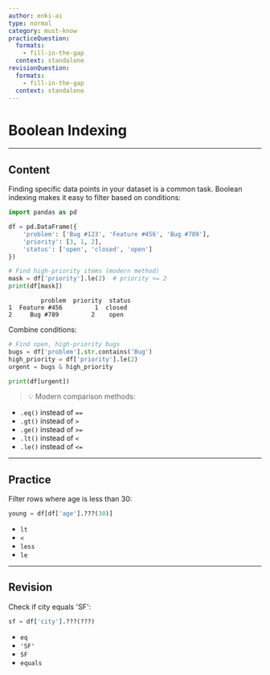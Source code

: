 ```yaml
---
author: enki-ai
type: normal
category: must-know
practiceQuestion:
  formats:
    - fill-in-the-gap
  context: standalone
revisionQuestion:
  formats:
    - fill-in-the-gap
  context: standalone
---
```


# Boolean Indexing

---

## Content

Finding specific data points in your dataset is a common task. Boolean indexing makes it easy to filter based on conditions:

```python
import pandas as pd

df = pd.DataFrame({
    'problem': ['Bug #123', 'Feature #456', 'Bug #789'],
    'priority': [3, 1, 2],
    'status': ['open', 'closed', 'open']
})

# Find high-priority items (modern method)
mask = df['priority'].le(2)  # priority <= 2
print(df[mask])
```
```
         problem  priority  status
1  Feature #456         1  closed
2     Bug #789         2    open
```

Combine conditions:
```python
# Find open, high-priority bugs
bugs = df['problem'].str.contains('Bug')
high_priority = df['priority'].le(2)
urgent = bugs & high_priority

print(df[urgent])
```

> 💡 Modern comparison methods:
- `.eq()` instead of `==`
- `.gt()` instead of `>`
- `.ge()` instead of `>=`
- `.lt()` instead of `<`
- `.le()` instead of `<=`

---

## Practice

Filter rows where age is less than 30:

```python
young = df[df['age'].???(30)]
```

- `lt`
- `<`
- `less`
- `le`

---

## Revision

Check if city equals 'SF':

```python
sf = df['city'].???(???)
```

- `eq`
- `'SF'`
- `SF`
- `equals` 